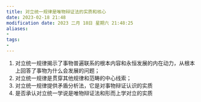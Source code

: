 ```yaml
---
title: 对立统一规律是唯物辩证法的实质和核心
date: 2023-02-18 21:48
modification date: 2023 二月 18日 星期六 21:48:25
aliases: 
- 
tags: 
- 
---
```


1. 对立统一规律揭示了事物普遍联系的根本内容和永恒发展的内在动力，从根本上回答了事物为什么会发展的问题；
2. 对立统一规律是贯穿其他规律和范畴的中心线索；
3. 对立统一规律提供矛盾分析法，它是对事物辩证认识的实质
4. 是否承认对立统一学说是唯物辩证法和形而上学对立的实质